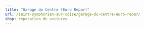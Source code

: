 ```yaml
---
title: "Garage du Centre (Euro Repar)"
url: /saint-symphorien-sur-coise/garage-du-centre-euro-repar/
shop: réparation de voitures
---
```

